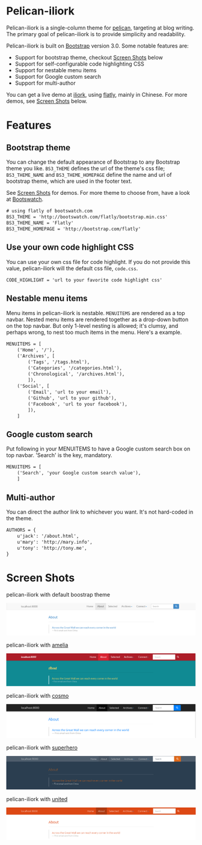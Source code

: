 # Pelican-iliork

Pelican-iliork is a single-column theme for [pelican][], targeting at blog writing. The primary goal of pelican-iliork is to provide simplicity and readability.

Pelican-iliork is built on [Bootstrap][] version 3.0. Some notable features are:

- Support for bootstrap theme, checkout [Screen Shots][] below
- Support for self-configurable code highlighting CSS
- Support for nestable menu items
- Support for Google custom search
- Support for multi-author

You can get a live demo at [iliork][], using [flatly][], mainly in Chinese. For more demos, see [Screen Shots][] below.

# Features
## Bootstrap theme

You can change the default appearance of Bootstrap to any Bootstrap theme you like. `BS3_THEME` defines the url of the theme's css file; `BS3_THEME_NAME` and `BS3_THEME_HOMEPAGE` define the name and url of bootstrap theme, which are used in the footer text.

See [Screen Shots][] for demos. For more theme to choose from, have a look at [Bootswatch][].

    # using flatly of bootswatch.com
    BS3_THEME = 'http://bootswatch.com/flatly/bootstrap.min.css'
    BS3_THEME_NAME = 'Flatly'
    BS3_THEME_HOMEPAGE = 'http://bootstrap.com/flatly'

## Use your own code highlight CSS

You can use your own css file for code highlight. If you do not provide this value, pelican-iliork will the default css file, `code.css`.

    CODE_HIGHLIGHT = 'url to your favorite code highlight css'

## Nestable menu items

Menu items in pelican-iliork is nestable. `MENUITEMS` are rendered as a top navbar. Nested menu items are rendered together as a drop-down button on the top navbar. But only 1-level nesting is allowed; it's clumsy, and perhaps wrong, to nest too much items in the menu. Here's a example.

    MENUITEMS = [
        ('Home', '/'),
        ('Archives', [
            ('Tags', '/tags.html'),
            ('Categories', '/categories.html'),
            ('Chronological', '/archives.html'),
            ]),
        ('Social', [
            ('Email', 'url to your email'),
            ('Github', 'url to your github'),
            ('Facebook', 'url to your facebook'),
            ]),
        ]

## Google custom search

Put following in your MENUITEMS to have a Google custom search box on top navbar. 'Search' is the key, mandatory.

    MENUITEMS = [
        ('Search', 'your Google custom search value'),
        ]

## Multi-author
You can direct the author link to whichever you want. It's not hard-coded in the theme.

    AUTHORS = {
        u'jack': '/about.html',
        u'mary': 'http://mary.info',
        u'tony': 'http://tony.me',
    }

# Screen Shots

pelican-iliork with default boostrap theme

![default](./screenshot/default.png)

pelican-iliork with [amelia][]

![amelia](./screenshot/amelia.png)

pelican-iliork with [cosmo][]

![cosmo](./screenshot/cosmo.png)

pelican-iliork with [superhero][]

![superhero](./screenshot/superhero.png)

pelican-iliork with [united][]

![united](./screenshot/united.png)

[pelican]: https://github.com/getpelican/pelican
[pelican-elegant]: https://github.com/talha131/pelican-elegant
[Bootstrap]: http://getbootstrap.com
[KISS]: http://en.wikipedia.org/wiki/KISS_principle
[DRY]: http://en.wikipedia.org/wiki/Don%27t_Repeat_Yourself
[iliork]: http://blog.iliork.com
[Bootswatch]: http://bootswatch.com
[flatly]: http://bootswatch.com/flatly/
[amelia]: http://bootswatch.com/amelia/
[cosmo]: http://bootswatch.com/cosmo/
[superhero]: http://bootswatch.com/superhero/
[united]: http://bootswatch.com/united/
[Screen Shots]: #screen-shots

